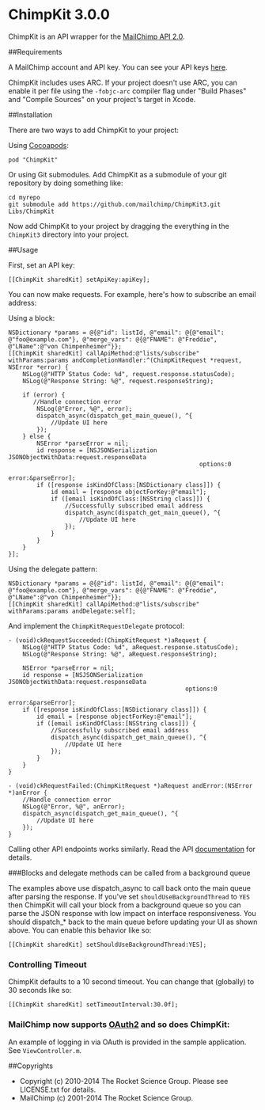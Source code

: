 # ChimpKit 3.0.0

ChimpKit is an API wrapper for the [MailChimp API 2.0](http://www.mailchimp.com/api).

##Requirements

A MailChimp account and API key. You can see your API keys [here](http://admin.mailchimp.com/account/api).

ChimpKit includes uses ARC. If your project doesn't use ARC, you can enable it per file using the `-fobjc-arc` compiler flag under "Build Phases" and "Compile Sources" on your project's target in Xcode.

##Installation

There are two ways to add ChimpKit to your project:

Using [Cocoapods](cocoapods.org):

    pod "ChimpKit"

Or using Git submodules. Add ChimpKit as a submodule of your git repository by doing something like:

    cd myrepo
    git submodule add https://github.com/mailchimp/ChimpKit3.git Libs/ChimpKit

Now add ChimpKit to your project by dragging the everything in the `ChimpKit3` directory into your project.

##Usage

First, set an API key:

    [[ChimpKit sharedKit] setApiKey:apiKey];

You can now make requests. For example, here's how to subscribe an email address:

Using a block:

    NSDictionary *params = @{@"id": listId, @"email": @{@"email": @"foo@example.com"}, @"merge_vars": @{@"FNAME": @"Freddie", @"LName":@"von Chimpenheimer"}};
    [[ChimpKit sharedKit] callApiMethod:@"lists/subscribe" withParams:params andCompletionHandler:^(ChimpKitRequest *request, NSError *error) {
        NSLog(@"HTTP Status Code: %d", request.response.statusCode);
        NSLog(@"Response String: %@", request.responseString);
      
        if (error) {
           //Handle connection error
            NSLog(@"Error, %@", error);
            dispatch_async(dispatch_get_main_queue(), ^{
                //Update UI here
            });
        } else {
            NSError *parseError = nil;
            id response = [NSJSONSerialization JSONObjectWithData:request.responseData
                                                          options:0
                                                            error:&parseError];
            if ([response isKindOfClass:[NSDictionary class]]) {
                id email = [response objectForKey:@"email"];
                if ([email isKindOfClass:[NSString class]]) {
                    //Successfully subscribed email address
                    dispatch_async(dispatch_get_main_queue(), ^{
                        //Update UI here
                    });
                }
            }
        }
    }];

Using the delegate pattern:

    NSDictionary *params = @{@"id": listId, @"email": @{@"email": @"foo@example.com"}, @"merge_vars": @{@"FNAME": @"Freddie", @"LName":@"von Chimpenheimer"}};
    [[ChimpKit sharedKit] callApiMethod:@"lists/subscribe" withParams:params andDelegate:self];

And implement the `ChimpKitRequestDelegate` protocol:

    - (void)ckRequestSucceeded:(ChimpKitRequest *)aRequest {
        NSLog(@"HTTP Status Code: %d", aRequest.response.statusCode);
        NSLog(@"Response String: %@", aRequest.responseString);
    
        NSError *parseError = nil;
        id response = [NSJSONSerialization JSONObjectWithData:request.responseData
                                                      options:0
                                                        error:&parseError];
        if ([response isKindOfClass:[NSDictionary class]]) {
            id email = [response objectForKey:@"email"];
            if ([email isKindOfClass:[NSString class]]) {
                //Successfully subscribed email address
                dispatch_async(dispatch_get_main_queue(), ^{
                    //Update UI here
                });
            }
        }
    }

    - (void)ckRequestFailed:(ChimpKitRequest *)aRequest andError:(NSError *)anError {
        //Handle connection error
        NSLog(@"Error, %@", anError);
        dispatch_async(dispatch_get_main_queue(), ^{
            //Update UI here
        });
    }

Calling other API endpoints works similarly. Read the API [documentation](http://apidocs.mailchimp.com/api/2.0/) for details.

###Blocks and delegate methods can be called from a background queue

The examples above use dispatch_async to call back onto the main queue after parsing the response. If you've set `shouldUseBackgroundThread` to `YES` then ChimpKit will call your block from a background queue so you can parse the JSON response with low impact on interface responsiveness. You should dispatch_* back to the main queue before updating your UI as shown above. You can enable this behavior like so:

    [[ChimpKit sharedKit] setShouldUseBackgroundThread:YES];

### Controlling Timeout

ChimpKit defaults to a 10 second timeout. You can change that (globally) to 30 seconds like so:

    [[ChimpKit sharedKit] setTimeoutInterval:30.0f];

### MailChimp now supports [OAuth2](http://apidocs.mailchimp.com/oauth2/) and so does ChimpKit:

An example of logging in via OAuth is provided in the sample application. See `ViewController.m`.

##Copyrights

* Copyright (c) 2010-2014 The Rocket Science Group. Please see LICENSE.txt for details.
* MailChimp (c) 2001-2014 The Rocket Science Group.
